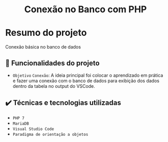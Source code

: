 <h1 align="center"> Conexão no Banco com PHP </h1>

# Resumo do projeto
Conexão básica no banco de dados

## :hammer: Funcionalidades do projeto

- `Objetivo` `Conexão`: A ideia principal foi colocar o aprendizado em prática e fazer uma conexão com o banco de dados para exibição dos dados dentro da tabela no output do VSCode.

## ✔️ Técnicas e tecnologias utilizadas

- ``PHP 7``
- ``MariaDB``
- ``Visual Studio Code``
- ``Paradigma de orientação a objetos``

